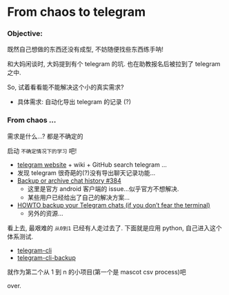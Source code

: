 # From chaos to telegram

### Objective: 

既然自己想做的东西还没有成型, 不妨随便找些东西练手呐!

和大妈闲谈时, 大妈提到有个 telegram 的坑. 也在助教报名后被拉到了 telegram之中. 

So, 试着看看能不能解决这个小的真实需求?

- 具体需求: 自动化导出 telegram 的记录 (?)

### From chaos ... 

需求是什么...? 都是不确定的

启动 `不确定情况下的学习` 吧!

- [telegram website](https://telegram.org/) + wiki + GitHub search telegram ...
- 发现 telegram 很奇葩的(?)没有导出聊天记录功能...
- [Backup or archive chat history #384](https://github.com/DrKLO/Telegram/issues/384)
  - 这里是官方 android 客户端的 issue...似乎官方不想解决.
  - 某些用户已经给出了自己的解决方案...
- [HOWTO backup your Telegram chats (if you don’t fear the terminal)](http://www.haykranen.nl/2014/12/02/howto-backup-your-telegram-chats/)
  - 另外的资源...

看上去, 最艰难的 `从0到1` 已经有人走过去了. 下面就是应用 python, 自己进入这个体系测试. 

- [telegram-cli](https://github.com/vysheng/tg)
- [telegram-cli-backup](https://github.com/psamim/telegram-cli-backup)

就作为第二个从 1 到 n 的小项目(第一个是 mascot csv process)吧

over.